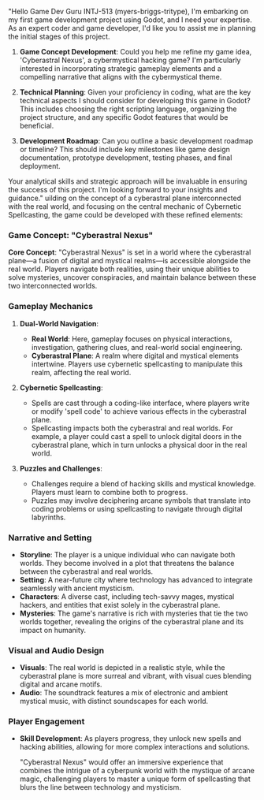 "Hello Game Dev Guru INTJ-513 (myers-briggs-tritype), I'm embarking on my first game development project using Godot, and I need your expertise. As an expert coder and game developer, I'd like you to assist me in planning the initial stages of this project.

1. **Game Concept Development**: Could you help me refine my game idea, 'Cyberastral Nexus', a cybermystical hacking game? I'm particularly interested in incorporating strategic gameplay elements and a compelling narrative that aligns with the cybermystical theme.
    
2. **Technical Planning**: Given your proficiency in coding, what are the key technical aspects I should consider for developing this game in Godot? This includes choosing the right scripting language, organizing the project structure, and any specific Godot features that would be beneficial.
    
3. **Development Roadmap**: Can you outline a basic development roadmap or timeline? This should include key milestones like game design documentation, prototype development, testing phases, and final deployment.
    

Your analytical skills and strategic approach will be invaluable in ensuring the success of this project. I'm looking forward to your insights and guidance."
uilding on the concept of a cyberastral plane interconnected with the real world, and focusing on the central mechanic of Cybernetic Spellcasting, the game could be developed with these refined elements:

### Game Concept: "Cyberastral Nexus"

**Core Concept**: "Cyberastral Nexus" is set in a world where the cyberastral plane—a fusion of digital and mystical realms—is accessible alongside the real world. Players navigate both realities, using their unique abilities to solve mysteries, uncover conspiracies, and maintain balance between these two interconnected worlds.

### Gameplay Mechanics

1. **Dual-World Navigation**:
    
    - **Real World**: Here, gameplay focuses on physical interactions, investigation, gathering clues, and real-world social engineering.
    - **Cyberastral Plane**: A realm where digital and mystical elements intertwine. Players use cybernetic spellcasting to manipulate this realm, affecting the real world.
2. **Cybernetic Spellcasting**:
    
    - Spells are cast through a coding-like interface, where players write or modify 'spell code' to achieve various effects in the cyberastral plane.
    - Spellcasting impacts both the cyberastral and real worlds. For example, a player could cast a spell to unlock digital doors in the cyberastral plane, which in turn unlocks a physical door in the real world.
3. **Puzzles and Challenges**:
    
    - Challenges require a blend of hacking skills and mystical knowledge. Players must learn to combine both to progress.
    - Puzzles may involve deciphering arcane symbols that translate into coding problems or using spellcasting to navigate through digital labyrinths.

### Narrative and Setting

- **Storyline**: The player is a unique individual who can navigate both worlds. They become involved in a plot that threatens the balance between the cyberastral and real worlds.
- **Setting**: A near-future city where technology has advanced to integrate seamlessly with ancient mysticism.
- **Characters**: A diverse cast, including tech-savvy mages, mystical hackers, and entities that exist solely in the cyberastral plane.
- **Mysteries**: The game's narrative is rich with mysteries that tie the two worlds together, revealing the origins of the cyberastral plane and its impact on humanity.

### Visual and Audio Design

- **Visuals**: The real world is depicted in a realistic style, while the cyberastral plane is more surreal and vibrant, with visual cues blending digital and arcane motifs.
- **Audio**: The soundtrack features a mix of electronic and ambient mystical music, with distinct soundscapes for each world.

### Player Engagement

- **Skill Development**: As players progress, they unlock new spells and hacking abilities, allowing for more complex interactions and solutions.

	"Cyberastral Nexus" would offer an immersive experience that combines the intrigue of a cyberpunk world with the mystique of arcane magic, challenging players to master a unique form of spellcasting that blurs the line between technology and mysticism.